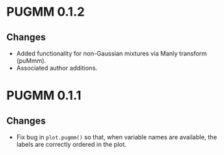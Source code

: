 # PUGMM 0.1.2

## Changes 

- Added functionality for non-Gaussian mixtures via Manly transform (puMmm).
- Associated author additions.

# PUGMM 0.1.1

## Changes

- Fix bug in `plot.pugmm()` so that, when variable names are available, the labels are correctly ordered in the plot.